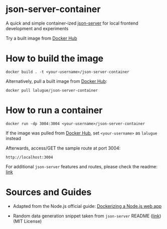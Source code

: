 # json-server-container

A quick and simple container-ized [json-server](https://github.com/typicode/json-server) for local frontend development and experiments

Try a built image from [Docker Hub](https://hub.docker.com/r/lalugue/json-server-container)

# How to build the image

```
docker build . -t <your-username>/json-server-container
```

Alternatively, pull a built image from [Docker Hub](https://hub.docker.com/r/lalugue/json-server-container):

```
docker pull lalugue/json-server-container
```

# How to run a container

```
docker run -dp 3004:3004 <your-username>/json-server-container
```

If the image was pulled from [Docker Hub](https://hub.docker.com/r/lalugue/json-server-container), set `<your-username>` as `lalugue` instead

Afterwards, access/GET the sample route at port 3004:

```
http://localhost:3004
```

For additional `json-server` features and routes, please check the readme: [link](https://github.com/typicode/json-server/blob/master/README.md)

# Sources and Guides

- Adapted from the Node.js official guide: [Dockerizing a Node.js web app](https://nodejs.org/en/docs/guides/nodejs-docker-webapp/)

- Random data generation snippet taken from `json-server` README ([link](https://github.com/typicode/json-server/blob/master/README.md#generate-random-data)) (MIT License)
